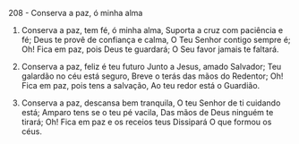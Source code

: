 208 - Conserva a paz, ó minha alma

1. Conserva a paz, tem fé, ó minha alma,
   Suporta a cruz com paciência e fé;
   Deus te provê de confiança e calma,
   O Teu Senhor contigo sempre é;
   Oh! Fica em paz, pois Deus te guardará;
   O Seu favor jamais te faltará.

2. Conserva a paz, feliz é teu futuro
   Junto a Jesus, amado Salvador;
   Teu galardão no céu está seguro,
   Breve o terás das mãos do Redentor;
   Oh! Fica em paz, pois tens a salvação,
   Ao teu redor está o Guardião.

3. Conserva a paz, descansa bem tranquila,
   O teu Senhor de ti cuidando está;
   Amparo tens se o teu pé vacila,
   Das mãos de Deus ninguém te tirará;
   Oh! Fica em paz e os receios teus
   Dissipará O que formou os céus.

